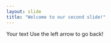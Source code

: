 ```yaml
---
layout: slide
title: "Welcome to our cecond slide!"
---
```

Your text
Use the left arrow to go back!
